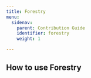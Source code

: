```yaml
---
title: Forestry
menu:
  sidenav:
    parent: Contribution Guide
    identifier: forestry
    weight: 1

---
```

## How to use Forestry